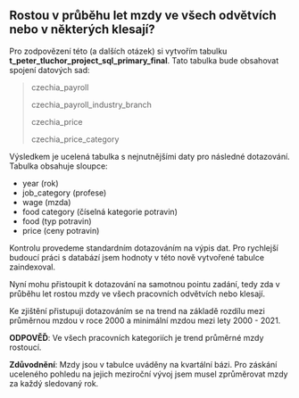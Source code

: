 ## Rostou v průběhu let mzdy ve všech odvětvích nebo v některých klesají?

Pro zodpovězení této (a dalších otázek) si vytvořím tabulku **t_peter_tluchor_project_sql_primary_final**. Tato tabulka bude obsahovat spojení datových sad:
> czechia_payroll
> 
> czechia_payroll_industry_branch
> 
> czechia_price
> 
> czechia_price_category

Výsledkem je ucelená tabulka s nejnutnějšími daty pro následné dotazování. Tabulka obsahuje sloupce:

- year (rok)
- job_category (profese)
- wage (mzda)
- food category (číselná kategorie potravin)
- food (typ potravin)
- price (ceny potravin)

Kontrolu provedeme standardním dotazováním na výpis dat. Pro rychlejší budoucí práci s databází jsem hodnoty v této nově vytvořené tabulce zaindexoval.


Nyní mohu přistoupit k dotazování na samotnou pointu zadání, tedy zda v průběhu let rostou mzdy ve všech pracovních odvětvích nebo klesají.

Ke zjištění přistupuji dotazováním se na trend na základě rozdílu mezi průměrnou mzdou v roce 2000 a minimální mzdou mezi lety 2000 - 2021.

**ODPOVĚĎ**: Ve všech pracovních kategoriích je trend průměrné mzdy rostoucí.

**Zdůvodnění**: Mzdy jsou v tabulce uváděny na kvartální bázi. Pro záskání uceleného pohledu na jejich meziroční vývoj jsem musel zprůměrovat mzdy za každý sledovaný rok.
